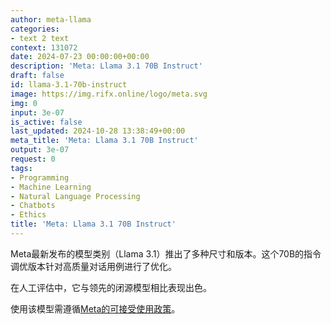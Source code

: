 ```yaml
---
author: meta-llama
categories:
- text 2 text
context: 131072
date: 2024-07-23 00:00:00+00:00
description: 'Meta: Llama 3.1 70B Instruct'
draft: false
id: llama-3.1-70b-instruct
image: https://img.rifx.online/logo/meta.svg
img: 0
input: 3e-07
is_active: false
last_updated: 2024-10-28 13:38:49+00:00
meta_title: 'Meta: Llama 3.1 70B Instruct'
output: 3e-07
request: 0
tags:
- Programming
- Machine Learning
- Natural Language Processing
- Chatbots
- Ethics
title: 'Meta: Llama 3.1 70B Instruct'
---
```







Meta最新发布的模型类别（Llama 3.1）推出了多种尺寸和版本。这个70B的指令调优版本针对高质量对话用例进行了优化。

在人工评估中，它与领先的闭源模型相比表现出色。

使用该模型需遵循[Meta的可接受使用政策](https://www.llama.com/llama3/use-policy/)。

